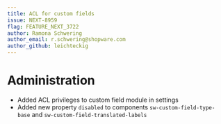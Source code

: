 ```yaml
---
title: ACL for custom fields
issue: NEXT-8959
flag: FEATURE_NEXT_3722
author: Ramona Schwering    
author_email: r.schwering@shopware.com
author_github: leichteckig
---
```

# Administration
* Added ACL privileges to custom field module in settings
* Added new property `disabled` to components `sw-custom-field-type-base` and `sw-custom-field-translated-labels`
